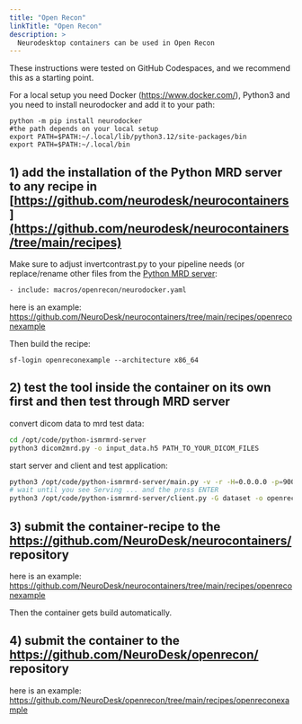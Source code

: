 ```yaml
---
title: "Open Recon"
linkTitle: "Open Recon"
description: >
  Neurodesktop containers can be used in Open Recon
---
```


These instructions were tested on GitHub Codespaces, and we recommend this as a starting point. 

For a local setup you need Docker (https://www.docker.com/), Python3 and you need to install neurodocker and add it to your path:
```
python -m pip install neurodocker
#the path depends on your local setup
export PATH=$PATH:~/.local/lib/python3.12/site-packages/bin
export PATH=$PATH:~/.local/bin
```

## 1) add the installation of the Python MRD server to any recipe in [https://github.com/neurodesk/neurocontainers](https://github.com/neurodesk/neurocontainers/tree/main/recipes)
Make sure to adjust invertcontrast.py to your pipeline needs (or replace/rename other files from the [Python MRD server](https://github.com/kspaceKelvin/python-ismrmrd-server):
```bash
- include: macros/openrecon/neurodocker.yaml
```

here is an example: https://github.com/NeuroDesk/neurocontainers/tree/main/recipes/openreconexample

Then build the recipe:
```
sf-login openreconexample --architecture x86_64
```

## 2) test the tool inside the container on its own first and then test through MRD server 
convert dicom data to mrd test data:
```bash
cd /opt/code/python-ismrmrd-server
python3 dicom2mrd.py -o input_data.h5 PATH_TO_YOUR_DICOM_FILES
```

start server and client and test application:
```bash
python3 /opt/code/python-ismrmrd-server/main.py -v -r -H=0.0.0.0 -p=9002 -s -S=/tmp/share/saved_data &
# wait until you see Serving ... and the press ENTER
python3 /opt/code/python-ismrmrd-server/client.py -G dataset -o openrecon_output.h5 input_data.h5
```

## 3) submit the container-recipe to the https://github.com/NeuroDesk/neurocontainers/ repository
here is an example: https://github.com/NeuroDesk/neurocontainers/tree/main/recipes/openreconexample

Then the container gets build automatically.

## 4) submit the container to the https://github.com/NeuroDesk/openrecon/ repository
here is an example: https://github.com/NeuroDesk/openrecon/tree/main/recipes/openreconexample
